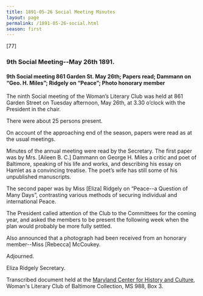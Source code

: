 ```yaml
---
title: 1891-05-26 Social Meeting Minutes
layout: page
permalink: /1891-05-26-social.html
season: first
---
```


<style>
    .container{
        font-size:1.4em;
    }
</style>
[77]

### 9th Social Meeting--May 26th 1891.

#### 9th Social meeting 861 Garden St. May 26th; Papers read; Dammann on “Geo. H. Miles”; Ridgely on “Peace”; Photo honorary member

The ninth Social meeting of the Woman’s Literary Club was held at 861 Garden Street on Tuesday afternoon, May 26th, at 3.30 o’clock with the President in the chair.

There were about 25 persons present.

On account of the approaching end of the season, papers were read as at the usual meetings.

Minutes of the annual meeting were read by the Secretary. The first paper was by Mrs. [Aileen B. C.] Dammann on George H. Miles a critic and poet of Baltimore, speaking of his life and works, and describing his essay on Hamlet as a convincing treatise. The poet’s wife has still some of his unpublished manuscripts.

The second paper was by Miss [Eliza] Ridgely on “Peace--a Question of Many Days”, contrasting various methods of securing individual and international Peace.

The President called attention of the Club to the Committees for the coming year, and asked the members to be present the following week when the plan would probably be more fully settled.

Also announced that a photograph had been received from an honorary member--Miss [Rebecca] McCoukey.

Adjourned.

Eliza Ridgely
Secretary.

Transcribed document held at the [Maryland Center for History and Culture](http://mdhs.org/), Woman's Literary Club of Baltimore Collection, MS 988, Box 3. 